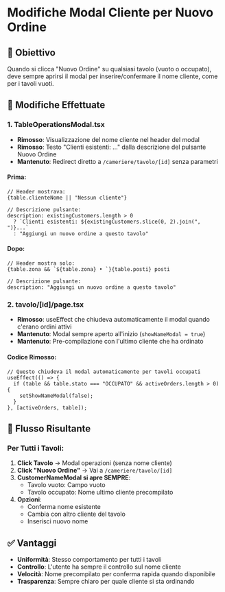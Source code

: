# Modifiche Modal Cliente per Nuovo Ordine

## 🎯 Obiettivo
Quando si clicca "Nuovo Ordine" su qualsiasi tavolo (vuoto o occupato), deve sempre aprirsi il modal per inserire/confermare il nome cliente, come per i tavoli vuoti.

## 📝 Modifiche Effettuate

### 1. **TableOperationsModal.tsx**
- **Rimosso**: Visualizzazione del nome cliente nel header del modal
- **Rimosso**: Testo "Clienti esistenti: ..." dalla descrizione del pulsante Nuovo Ordine
- **Mantenuto**: Redirect diretto a `/cameriere/tavolo/[id]` senza parametri

#### Prima:
```tsx
// Header mostrava:
{table.clienteNome || "Nessun cliente"}

// Descrizione pulsante:
description: existingCustomers.length > 0 
  ? `Clienti esistenti: ${existingCustomers.slice(0, 2).join(", ")}...`
  : "Aggiungi un nuovo ordine a questo tavolo"
```

#### Dopo:
```tsx
// Header mostra solo:
{table.zona && `${table.zona} • `}{table.posti} posti

// Descrizione pulsante:
description: "Aggiungi un nuovo ordine a questo tavolo"
```

### 2. **tavolo/[id]/page.tsx**
- **Rimosso**: useEffect che chiudeva automaticamente il modal quando c'erano ordini attivi
- **Mantenuto**: Modal sempre aperto all'inizio (`showNameModal = true`)
- **Mantenuto**: Pre-compilazione con l'ultimo cliente che ha ordinato

#### Codice Rimosso:
```tsx
// Questo chiudeva il modal automaticamente per tavoli occupati
useEffect(() => {
  if (table && table.stato === "OCCUPATO" && activeOrders.length > 0) {
    setShowNameModal(false);
  }
}, [activeOrders, table]);
```

## 🔄 Flusso Risultante

### Per Tutti i Tavoli:
1. **Click Tavolo** → Modal operazioni (senza nome cliente)
2. **Click "Nuovo Ordine"** → Vai a `/cameriere/tavolo/[id]`
3. **CustomerNameModal si apre SEMPRE**:
   - Tavolo vuoto: Campo vuoto
   - Tavolo occupato: Nome ultimo cliente precompilato
4. **Opzioni**:
   - Conferma nome esistente
   - Cambia con altro cliente del tavolo
   - Inserisci nuovo nome

## ✅ Vantaggi
- **Uniformità**: Stesso comportamento per tutti i tavoli
- **Controllo**: L'utente ha sempre il controllo sul nome cliente
- **Velocità**: Nome precompilato per conferma rapida quando disponibile
- **Trasparenza**: Sempre chiaro per quale cliente si sta ordinando